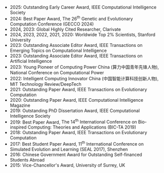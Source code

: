 <!DOCTYPE html>
<html lang="en">
<body>
    <div class="container">
        <ul>
            <li><span class="year">2025</span>: Outstanding Early Career Award, <span class="title">IEEE Computational Intelligence Society</span></li>
            <li><span class="year">2024</span>: Best Paper Award, <span class="title">The 26<sup>th</sup> Genetic and Evolutionary Computation Conference (GECCO 2024)</span></li>
            <li><span class="year">2024, 2023</span>: Global Highly Cited Researcher, <span class="title">Clarivate</span></li>
            <li><span class="year">2024, 2023, 2022, 2021, 2020</span>: Worldwide Top 2% Scientists, <span class="title">Stanford University</span></li>
            <li><span class="year">2023</span>: Outstanding Associate Editor Award, <span class="title">IEEE Transactions on Emerging Topics on Computational Intelligence</span></li>
            <li><span class="year">2023</span>: Outstanding Associate Editor Award, <span class="title">IEEE Transactions on Artificial Intelligence</span></li>
            <li><span class="year">2023</span>: Young Pioneer of Computing Power China (算力中国青年先锋人物), <span class="title">National Conference on Computational Power</span></li>
            <li><span class="year">2022</span>: Intelligent Computing Innovator China (中国智能计算科技创新人物), <span class="title">MIT Technology Review/DeepTech</span></li>
            <li><span class="year">2021</span>: Outstanding Paper Award, <span class="title">IEEE Transactions on Evolutionary Computation</span></li>
            <li><span class="year">2020</span>: Outstanding Paper Award, <span class="title">IEEE Computational Intelligence Magazine</span></li>
            <li><span class="year">2019</span>: Outstanding PhD Dissertation Award, <span class="title">IEEE Computational Intelligence Society</span></li>
            <li><span class="year">2019</span>: Best Paper Award, <span class="title">The 14<sup>th</sup> International Conference on Bio-inspired Computing: Theories and Applications (BIC-TA 2019)</span></li>
            <li><span class="year">2018</span>: Outstanding Paper Award, <span class="title">IEEE Transactions on Evolutionary Computation</span></li>
            <li><span class="year">2017</span>: Best Student Paper Award, <span class="title">11<sup>th</sup> International Conference on Simulated Evolution and Learning (SEAL 2017), Shenzhen</span></li>
            <li><span class="year">2016</span>: Chinese Government Award for Outstanding Self-financed Students Abroad</li>
            <li><span class="year">2015</span>: Vice-Chancellor's Award, <span class="title">University of Surrey, UK</span></li>
        </ul>
    </div>
</body>
</html>
